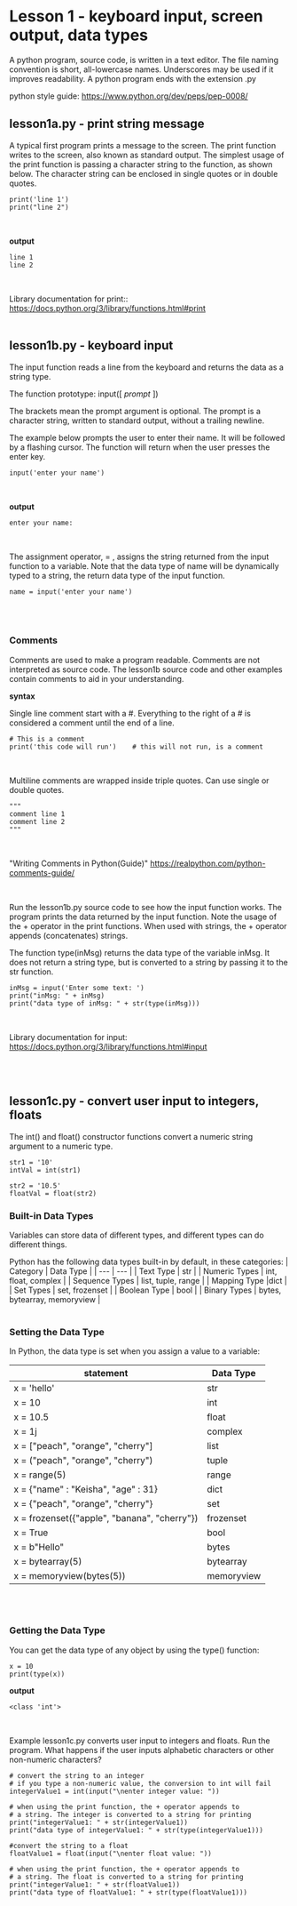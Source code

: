 # Lesson 1 - keyboard input, screen output, data types

A python program, source code, is written in a text editor. The file naming convention is short, all-lowercase names. Underscores may be used if it improves readability. A python program ends with the extension .py

python style guide: https://www.python.org/dev/peps/pep-0008/ 


## lesson1a.py - print string message

A typical first program prints a message to the screen. The print function writes to the screen, also known as standard output. The simplest usage of the print function is passing a character string to the function, as shown below. The character string can be enclosed in single quotes or in double quotes.


```
print('line 1')
print("line 2")
```
<br>

**output**
```
line 1
line 2
```
<br>

Library documentation for print:: https://docs.python.org/3/library/functions.html#print 
<br><br>

## lesson1b.py - keyboard input

The input function reads a line from the keyboard and returns the data as a string type.

The function prototype: input([ *prompt* ])

The brackets mean the prompt argument is optional. The prompt is a character string, written to standard output, without a trailing newline. 

The example below prompts the user to enter their name. It will be followed by a flashing cursor. The function will return when the user presses the enter key.

```
input('enter your name')
```
<br>

**output**
```
enter your name: 
```
<br>

The assignment operator, = , assigns the string returned from the input function to a variable. Note that the data type of name will be dynamically typed to a string, the return data type of the input function.

```
name = input('enter your name')
```
<br><br> 

### Comments

Comments are used to make a program readable. Comments are not interpreted as source code. The lesson1b source code and other examples contain comments to aid in your understanding. 

**syntax**

Single line comment start with a #. Everything to the right of a # is considered a comment until the end of a line.<br>

```
# This is a comment
print('this code will run')    # this will not run, is a comment
``` 
<br>

Multiline comments are wrapped inside triple quotes. Can use single or double quotes. 

```
"""
comment line 1
comment line 2
"""
```
<br>

"Writing Comments in Python(Guide)"  https://realpython.com/python-comments-guide/ 

<br>


Run the lesson1b.py source code to see how the input function works. The program prints the data returned by the input function. Note the usage of the + operator in the print functions. When used with strings, the + operator appends (concatenates) strings.

The function type(inMsg) returns the data type of the variable inMsg. It does not return a string type, but is converted to a string by passing it to the str function.

```
inMsg = input('Enter some text: ')
print("inMsg: " + inMsg)
print("data type of inMsg: " + str(type(inMsg)))
```
<br>


Library documentation for input: https://docs.python.org/3/library/functions.html#input

<br><br>

## lesson1c.py - convert user input to integers, floats

The int() and float() constructor functions convert a numeric string argument to a numeric type.

```
str1 = '10'
intVal = int(str1)

str2 = '10.5'
floatVal = float(str2)
```

### Built-in Data Types

Variables can store data of different types, and different types can do different things.

Python has the following data types built-in by default, in these categories:
| Category | Data Type |
| --- | --- |
| Text Type | str |
| Numeric Types | int, float, complex |
| Sequence Types | list, tuple, range |
| Mapping Type |dict |
| Set Types | set, frozenset |
| Boolean Type | bool |
| Binary Types | bytes, bytearray, memoryview |
<br><br>

### Setting the Data Type
In Python, the data type is set when you assign a value to a variable:

| statement | Data Type |
| --- | --- |
| x = 'hello' | str |
| x = 10 | int |
| x = 10.5 | float |
| x = 1j | complex |
| x = ["peach", "orange", "cherry"] | list |
| x = ("peach", "orange", "cherry") | tuple | 	
| x = range(5) | range |
| x = {"name" : "Keisha", "age" : 31} | dict | 	
| x = {"peach", "orange", "cherry"} | set | 	
| x = frozenset({"apple", "banana", "cherry"}) | frozenset | 	
| x = True | bool |
| x = b"Hello" | bytes | 	
| x = bytearray(5) | bytearray | 	
| x = memoryview(bytes(5)) | memoryview | [1](https://www.w3schools.com/python/python_datatypes.asp)
<br><br>

### Getting the Data Type

You can get the data type of any object by using the type() function:

```
x = 10
print(type(x))
```

**output**
```
<class 'int'>
```
<br>

Example lesson1c.py converts user input to integers and floats. Run the program. What happens if the user inputs alphabetic characters or other non-numeric characters?

```
# convert the string to an integer
# if you type a non-numeric value, the conversion to int will fail
integerValue1 = int(input("\nenter integer value: "))

# when using the print function, the + operator appends to
# a string. The integer is converted to a string for printing
print("integerValue1: " + str(integerValue1))
print("data type of integerValue1: " + str(type(integerValue1)))

#convert the string to a float
floatValue1 = float(input("\nenter float value: "))

# when using the print function, the + operator appends to
# a string. The float is converted to a string for printing
print("integerValue1: " + str(floatValue1))
print("data type of floatValue1: " + str(type(floatValue1)))
```
<br><br>